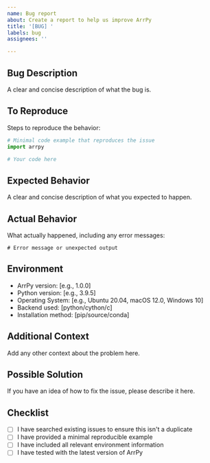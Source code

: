 ```yaml
---
name: Bug report
about: Create a report to help us improve ArrPy
title: '[BUG] '
labels: bug
assignees: ''

---
```


## Bug Description
A clear and concise description of what the bug is.

## To Reproduce
Steps to reproduce the behavior:

```python
# Minimal code example that reproduces the issue
import arrpy

# Your code here
```

## Expected Behavior
A clear and concise description of what you expected to happen.

## Actual Behavior
What actually happened, including any error messages:

```
# Error message or unexpected output
```

## Environment
- ArrPy version: [e.g., 1.0.0]
- Python version: [e.g., 3.9.5]
- Operating System: [e.g., Ubuntu 20.04, macOS 12.0, Windows 10]
- Backend used: [python/cython/c]
- Installation method: [pip/source/conda]

## Additional Context
Add any other context about the problem here.

## Possible Solution
If you have an idea of how to fix the issue, please describe it here.

## Checklist
- [ ] I have searched existing issues to ensure this isn't a duplicate
- [ ] I have provided a minimal reproducible example
- [ ] I have included all relevant environment information
- [ ] I have tested with the latest version of ArrPy